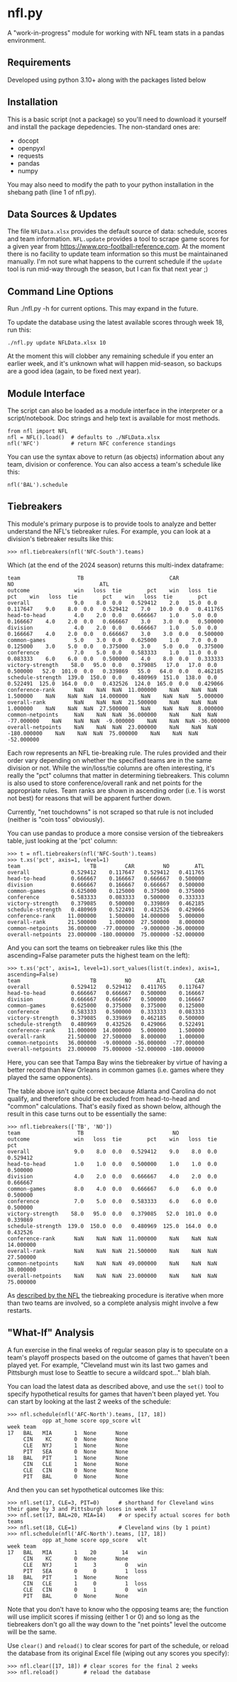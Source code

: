 # nfl.py #

A "work-in-progress" module for working with NFL team stats in a pandas environment.

## Requirements ##

Developed using python 3.10+ along with the packages listed below

## Installation ##

This is a basic script (not a package) so you'll need to download
it yourself and install the package depedencies. The non-standard ones
are:

* docopt
* openpyxl
* requests
* pandas
* numpy

You may also need to modify the path to your python installation in the shebang path
(line 1 of nfl.py).

## Data Sources & Updates ##

The file `NFLData.xlsx` provides the default source of data:
schedule, scores and team information. `NFL.update` provides
a tool to scrape game scores for a given year from
<https://www.pro-football-reference.com>. At the moment there
is no facility to update team information so this
must be maintainaned manually. I'm not sure what happens
to the current schedule if the `update` tool is run mid-way
through the season, but I can fix that next year ;)

## Command Line Options ##

Run ./nfl.py -h for current options. This may expand in the future.

To update the database using the latest available scores through week 18, run this:

````
./nfl.py update NFLData.xlsx 10
````

At the moment this will clobber any remaining schedule if you enter an earlier week,
and it's unknown what will happen mid-season, so backups are a good idea
(again, to be fixed next year).

## Module Interface ##

The script can also be loaded as a module interface in the interpreter
or a script/notebook. Doc strings and help text is available for most methods.

````
from nfl import NFL
nfl = NFL().load()  # defaults to ./NFLData.xlsx
nfl('NFC')          # return NFC conference standings
````

You can use the syntax above to return (as objects) information about any
team, division or conference. You can also access a team's schedule like this:

````
nfl('BAL').schedule
````

## Tiebreakers ##

This module's primary purpose is to provide tools to analyze and better
understand the NFL's tiebreaker rules. For example, you can look at a division's
tiebreaker results like this:

````
>>> nfl.tiebreakers(nfl('NFC-South').teams)
````

Which (at the end of the 2024 season) returns this multi-index dataframe:

````
team                  TB                           CAR                             NO                           ATL                       
outcome              win   loss  tie        pct    win   loss  tie         pct    win   loss  tie        pct    win   loss  tie        pct
overall              9.0    8.0  0.0   0.529412    2.0   15.0  0.0    0.117647    9.0    8.0  0.0   0.529412    7.0   10.0  0.0   0.411765
head-to-head         4.0    2.0  0.0   0.666667    1.0    5.0  0.0    0.166667    4.0    2.0  0.0   0.666667    3.0    3.0  0.0   0.500000
division             4.0    2.0  0.0   0.666667    1.0    5.0  0.0    0.166667    4.0    2.0  0.0   0.666667    3.0    3.0  0.0   0.500000
common-games         5.0    3.0  0.0   0.625000    1.0    7.0  0.0    0.125000    3.0    5.0  0.0   0.375000    3.0    5.0  0.0   0.375000
conference           7.0    5.0  0.0   0.583333    1.0   11.0  0.0    0.083333    6.0    6.0  0.0   0.500000    4.0    8.0  0.0   0.333333
victory-strength    58.0   95.0  0.0   0.379085   17.0   17.0  0.0    0.500000   52.0  101.0  0.0   0.339869   55.0   64.0  0.0   0.462185
schedule-strength  139.0  150.0  0.0   0.480969  151.0  138.0  0.0    0.522491  125.0  164.0  0.0   0.432526  124.0  165.0  0.0   0.429066
conference-rank      NaN    NaN  NaN  11.000000    NaN    NaN  NaN    1.500000    NaN    NaN  NaN  14.000000    NaN    NaN  NaN   5.000000
overall-rank         NaN    NaN  NaN  21.500000    NaN    NaN  NaN    1.000000    NaN    NaN  NaN  27.500000    NaN    NaN  NaN   8.000000
common-netpoints     NaN    NaN  NaN  36.000000    NaN    NaN  NaN  -77.000000    NaN    NaN  NaN  -9.000000    NaN    NaN  NaN -36.000000
overall-netpoints    NaN    NaN  NaN  23.000000    NaN    NaN  NaN -180.000000    NaN    NaN  NaN  75.000000    NaN    NaN  NaN -52.000000
````

Each row represents an NFL tie-breaking rule. The rules provided and their order vary depending on
whether the specified teams are in the same division or not. While the win/loss/tie columns are often
interesting, it's really the "pct" columns that matter in determining tiebreakers. This column is also
used to store conference/overall rank and net points for the appropriate rules. Team ranks are shown
in ascending order (i.e. 1 is worst not best) for reasons that will be apparent further down.

Currently, "net touchdowns" is not scraped so that rule is not included (neither is "coin toss" obviously).

You can use pandas to produce a more consise version of the tiebreakers table, just looking at the 'pct' column:

````
>>> t = nfl.tiebreakers(nfl('NFC-South').teams)
>>> t.xs('pct', axis=1, level=1)
team                      TB         CAR         NO        ATL
overall             0.529412    0.117647   0.529412   0.411765
head-to-head        0.666667    0.166667   0.666667   0.500000
division            0.666667    0.166667   0.666667   0.500000
common-games        0.625000    0.125000   0.375000   0.375000
conference          0.583333    0.083333   0.500000   0.333333
victory-strength    0.379085    0.500000   0.339869   0.462185
schedule-strength   0.480969    0.522491   0.432526   0.429066
conference-rank    11.000000    1.500000  14.000000   5.000000
overall-rank       21.500000    1.000000  27.500000   8.000000
common-netpoints   36.000000  -77.000000  -9.000000 -36.000000
overall-netpoints  23.000000 -180.000000  75.000000 -52.000000
````

And you can sort the teams on tiebreaker rules like this (the ascending=False parameter puts the highest team on the left):

````
>>> t.xs('pct', axis=1, level=1).sort_values(list(t.index), axis=1, ascending=False)
team                      TB         NO        ATL         CAR
overall             0.529412   0.529412   0.411765    0.117647
head-to-head        0.666667   0.666667   0.500000    0.166667
division            0.666667   0.666667   0.500000    0.166667
common-games        0.625000   0.375000   0.375000    0.125000
conference          0.583333   0.500000   0.333333    0.083333
victory-strength    0.379085   0.339869   0.462185    0.500000
schedule-strength   0.480969   0.432526   0.429066    0.522491
conference-rank    11.000000  14.000000   5.000000    1.500000
overall-rank       21.500000  27.500000   8.000000    1.000000
common-netpoints   36.000000  -9.000000 -36.000000  -77.000000
overall-netpoints  23.000000  75.000000 -52.000000 -180.000000
````

Here, you can see that Tampa Bay wins the tiebreaker by virtue of having a better record than New Orleans in common games
(i.e. games where they played the same opponents).

The table above isn't quite correct because Atlanta and Carolina do not qualify, and therefore should
be excluded from head-to-head and "common" calculations. That's easily fixed as shown below, although the result
in this case turns out to be essentially the same:

````
>>> nfl.tiebreakers(['TB', 'NO'])
team                  TB                            NO                       
outcome              win   loss  tie        pct    win   loss  tie        pct
overall              9.0    8.0  0.0   0.529412    9.0    8.0  0.0   0.529412
head-to-head         1.0    1.0  0.0   0.500000    1.0    1.0  0.0   0.500000
division             4.0    2.0  0.0   0.666667    4.0    2.0  0.0   0.666667
common-games         8.0    4.0  0.0   0.666667    6.0    6.0  0.0   0.500000
conference           7.0    5.0  0.0   0.583333    6.0    6.0  0.0   0.500000
victory-strength    58.0   95.0  0.0   0.379085   52.0  101.0  0.0   0.339869
schedule-strength  139.0  150.0  0.0   0.480969  125.0  164.0  0.0   0.432526
conference-rank      NaN    NaN  NaN  11.000000    NaN    NaN  NaN  14.000000
overall-rank         NaN    NaN  NaN  21.500000    NaN    NaN  NaN  27.500000
common-netpoints     NaN    NaN  NaN  49.000000    NaN    NaN  NaN  38.000000
overall-netpoints    NaN    NaN  NaN  23.000000    NaN    NaN  NaN  75.000000
````

As [described by the NFL](https://www.nfl.com/standings/tie-breaking-procedures) the
tiebreaking procedure is iterative when more than two teams are involved, so a complete
analysis might involve a few restarts.

## "What-If" Analysis ##

A fun exercise in the final weeks of regular season play is to speculate on a team's playoff prospects
based on the outcome of games that haven't been played yet. For example, "Cleveland must win its last
two games and Pittsburgh must lose to Seattle to secure a wildcard spot..." blah blah.

You can load the latest data as described above, and use the `set()` tool to specify hypothetical
results for games that haven't been played yet. You can start by looking at the last 2 weeks of
the schedule:

````
>>> nfl.schedule(nfl('AFC-North').teams, [17, 18])
           opp at_home score opp_score wlt
week team                                 
17   BAL   MIA       1  None      None    
     CIN    KC       0  None      None    
     CLE   NYJ       1  None      None    
     PIT   SEA       0  None      None    
18   BAL   PIT       1  None      None    
     CIN   CLE       1  None      None    
     CLE   CIN       0  None      None    
     PIT   BAL       0  None      None
````

And then you can set hypothetical outcomes like this:

````
>>> nfl.set(17, CLE=3, PIT=0)      # shorthand for Cleveland wins their game by 3 and Pittsburgh loses in week 17
>>> nfl.set(17, BAL=20, MIA=14)    # or specify actual scores for both teams
>>> nfl.set(18, CLE=1)             # Cleveland wins (by 1 point)
>>> nfl.schedule(nfl('AFC-North').teams, [17, 18])
           opp at_home score opp_score   wlt
week team                                   
17   BAL   MIA       1    20        14   win
     CIN    KC       0  None      None      
     CLE   NYJ       1     3         0   win
     PIT   SEA       0     0         1  loss
18   BAL   PIT       1  None      None      
     CIN   CLE       1     0         1  loss
     CLE   CIN       0     1         0   win
     PIT   BAL       0  None      None  
````

Note that you don't have to know who the opposing teams are; the function will use implicit scores if missing (either
1 or 0) and so long as the tiebreakers don't go all the way down to the "net points" level the outcome will be the same.


Use `clear()` and `reload()` to clear scores for part of the schedule, or reload the database from its original
Excel file (wiping out any scores you specify):

````
>>> nfl.clear([17, 18]) # clear scores for the final 2 weeks
>>> nfl.reload()        # reload the database
````
